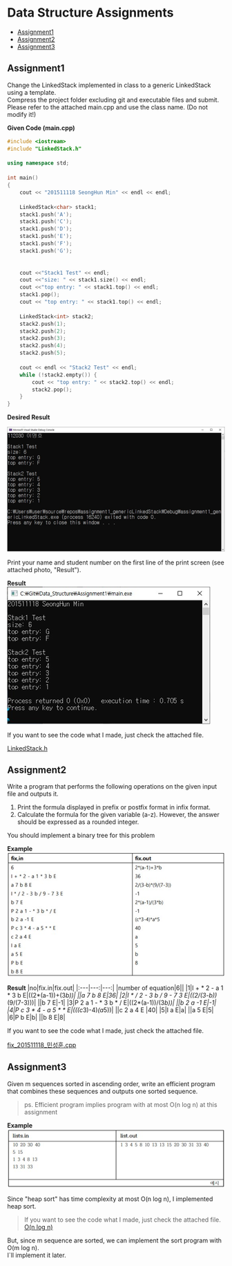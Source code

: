 # Data Structure Assignments
* [Assignment1](#assignment1)
* [Assignment2](#assignment2)
* [Assignment3](#assignment3)

## Assignment1
Change the LinkedStack implemented in class to a generic LinkedStack using a template.   
Compress the project folder excluding git and executable files and submit.
Please refer to the attached main.cpp and use the class name. (Do not modify it!)

__Given Code (main.cpp)__
```c++
#include <iostream>
#include "LinkedStack.h"

using namespace std;

int main()
{
	cout << "201511118 SeongHun Min" << endl << endl;

	LinkedStack<char> stack1;
	stack1.push('A');
	stack1.push('C');
	stack1.push('D');
	stack1.push('E');
	stack1.push('F');
	stack1.push('G');


	cout <<"Stack1 Test" << endl;
	cout <<"size: " << stack1.size() << endl;
	cout <<"top entry: " << stack1.top() << endl;
	stack1.pop();
	cout << "top entry: " << stack1.top() << endl;

	LinkedStack<int> stack2;
	stack2.push(1);
	stack2.push(2);
	stack2.push(3);
	stack2.push(4);
	stack2.push(5);

	cout << endl << "Stack2 Test" << endl;
	while (!stack2.empty()) {
		cout << "top entry: " << stack2.top() << endl;
		stack2.pop();
	}
}
```
__Desired Result__

![Example](/Assignment1/Assignment1.JPG)

Print your name and student number on the first line of the print screen (see attached photo, "Result").

__Result__
![Result](/Assignment1/Result.jpg)

If you want to see the code what I made, just check the attached file.

[LinkedStack.h](/Assignment1/LinkedStack.h)

## Assignment2
Write a program that performs the following operations on the given input file and outputs it.
1. Print the formula displayed in prefix or postfix format in infix format.
2. Calculate the formula for the given variable (a-z). However, the answer should be expressed as a rounded integer.

You should implement a binary tree for this problem

__Example__
![Example](/Assignment2/Example.jpg)

__Result__
|no|fix.in|fix.out|
|:---|---:|---:|
|number of equation|6||
|1|I + * 2 - a 1 * 3 b E|((2*(a-1))+(3*b))|
||a 7 b 8 E|36|
|2|I * / 2 - 3 b / 9 - 7 3 E|((2/(3-b))*(9/(7-3)))|
||b 7 E|-1|
|3|P 2 a 1 - * 3 b * / E|((2*(a-1))/(3*b))|
||b 2 a -1 E|-1|
|4|P c 3 * 4 - a 5 * * E|(((c*3)-4)*(a*5))|
||c 2 a 4 E |40|
|5|I a E|a|
||a 5 E|5|
|6|P b E|b|
||b 8 E|8|

If you want to see the code what I made, just check the attached file.

[fix_201511118_민성훈.cpp](/Assignment2/fix_201511118_민성훈.cpp)

## Assignment3
Given m sequences sorted in ascending order, write an efficient program that combines these sequences and outputs one sorted sequence.  
> ps. Efficient program implies program with at most O(n log n) at this assignment

__Example__
![Example](/Assignment3/Example.jpg)

Since "heap sort" has time complexity at most O(n log n), I implemented heap sort.  

> If you want to see the code what I made, just check the attached file.  
> [O(n log n)](/Assignment3/sortedlists_201511118_민성훈.cpp)

But, since m sequence are sorted, we can implement the sort program with O(m log n).  
I`ll implement it later.
